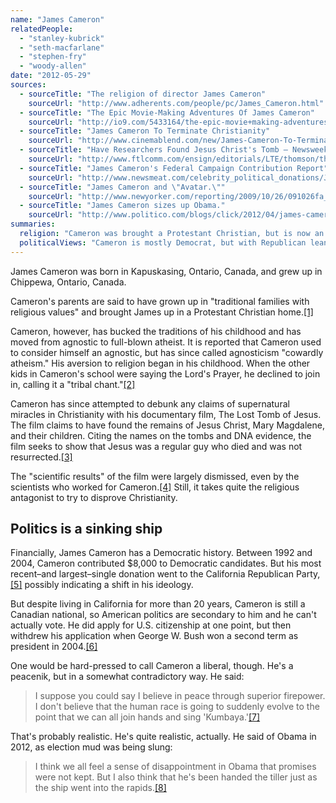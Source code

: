 ```yaml
---
name: "James Cameron"
relatedPeople:
  - "stanley-kubrick"
  - "seth-macfarlane"
  - "stephen-fry"
  - "woody-allen"
date: "2012-05-29"
sources:
  - sourceTitle: "The religion of director James Cameron"
    sourceUrl: "http://www.adherents.com/people/pc/James_Cameron.html"
  - sourceTitle: "The Epic Movie-Making Adventures Of James Cameron"
    sourceUrl: "http://io9.com/5433164/the-epic-movie+making-adventures-of-james-cameron"
  - sourceTitle: "James Cameron To Terminate Christianity"
    sourceUrl: "http://www.cinemablend.com/new/James-Cameron-To-Terminate-Christianity-4562.html"
  - sourceTitle: "Have Researchers Found Jesus Christ's Tomb – Newsweek Beliefs"
    sourceUrl: "http://www.ftlcomm.com/ensign/editorials/LTE/thomson/thomson005/newsweek.pdf"
  - sourceTitle: "James Cameron's Federal Campaign Contribution Report"
    sourceUrl: "http://www.newsmeat.com/celebrity_political_donations/James_Cameron.php"
  - sourceTitle: "James Cameron and \"Avatar.\""
    sourceUrl: "http://www.newyorker.com/reporting/2009/10/26/091026fa_fact_goodyear"
  - sourceTitle: "James Cameron sizes up Obama."
    sourceUrl: "http://www.politico.com/blogs/click/2012/04/james-cameron-treading-water-with-obama-119642.html"
summaries:
  religion: "Cameron was brought a Protestant Christian, but is now an atheist that has attempted to debunk Christianity from the roots."
  politicalViews: "Cameron is mostly Democrat, but with Republican leanings--particularly when it comes to the military."
---
```


James Cameron was born in Kapuskasing, Ontario, Canada, and grew up in Chippewa, Ontario, Canada.

Cameron's parents are said to have grown up in "traditional families with religious values" and brought James up in a Protestant Christian home.<a class="source-citation" href="#http%3A%2F%2Fwww.adherents.com%2Fpeople%2Fpc%2FJames_Cameron.html" title="The religion of director James Cameron">[1]</a>

Cameron, however, has bucked the traditions of his childhood and has moved from agnostic to full-blown atheist. It is reported that Cameron used to consider himself an agnostic, but has since called agnosticism "cowardly atheism." His aversion to religion began in his childhood. When the other kids in Cameron's school were saying the Lord's Prayer, he declined to join in, calling it a "tribal chant."<a class="source-citation" href="#http%3A%2F%2Fio9.com%2F5433164%2Fthe-epic-movie%2Bmaking-adventures-of-james-cameron" title="The Epic Movie-Making Adventures Of James Cameron">[2]</a>

Cameron has since attempted to debunk any claims of supernatural miracles in Christianity with his documentary film, The Lost Tomb of Jesus. The film claims to have found the remains of Jesus Christ, Mary Magdalene, and their children. Citing the names on the tombs and DNA evidence, the film seeks to show that Jesus was a regular guy who died and was not resurrected.<a class="source-citation" href="#http%3A%2F%2Fwww.cinemablend.com%2Fnew%2FJames-Cameron-To-Terminate-Christianity-4562.html" title="James Cameron To Terminate Christianity">[3]</a>

The "scientific results" of the film were largely dismissed, even by the scientists who worked for Cameron.<a class="source-citation" href="#http%3A%2F%2Fwww.ftlcomm.com%2Fensign%2Feditorials%2FLTE%2Fthomson%2Fthomson005%2Fnewsweek.pdf" title="Have Researchers Found Jesus Christ&apos;s Tomb – Newsweek Beliefs">[4]</a> Still, it takes quite the religious antagonist to try to disprove Christianity.


## Politics is a sinking ship

Financially, James Cameron has a Democratic history. Between 1992 and 2004, Cameron contributed $8,000 to Democratic candidates. But his most recent–and largest–single donation went to the California Republican Party,<a class="source-citation" href="#http%3A%2F%2Fwww.newsmeat.com%2Fcelebrity_political_donations%2FJames_Cameron.php" title="James Cameron&apos;s Federal Campaign Contribution Report">[5]</a> possibly indicating a shift in his ideology.

But despite living in California for more than 20 years, Cameron is still a Canadian national, so American politics are secondary to him and he can't actually vote. He did apply for U.S. citizenship at one point, but then withdrew his application when George W. Bush won a second term as president in 2004.<a class="source-citation" href="#http%3A%2F%2Fwww.newyorker.com%2Freporting%2F2009%2F10%2F26%2F091026fa_fact_goodyear" title="James Cameron and &quot;Avatar.&quot;">[6]</a>

One would be hard-pressed to call Cameron a liberal, though. He's a peacenik, but in a somewhat contradictory way. He said:

>I suppose you could say I believe in peace through superior firepower. I don't believe that the human race is going to suddenly evolve to the point that we can all join hands and sing 'Kumbaya.'<a class="source-citation" href="#http%3A%2F%2Fwww.newyorker.com%2Freporting%2F2009%2F10%2F26%2F091026fa_fact_goodyear" title="James Cameron and &quot;Avatar.&quot;">[7]</a>

That's probably realistic. He's quite realistic, actually. He said of Obama in 2012, as election mud was being slung:

>I think we all feel a sense of disappointment in Obama that promises were not kept. But I also think that he's been handed the tiller just as the ship went into the rapids.<a class="source-citation" href="#http%3A%2F%2Fwww.politico.com%2Fblogs%2Fclick%2F2012%2F04%2Fjames-cameron-treading-water-with-obama-119642.html" title="James Cameron sizes up Obama.">[8]</a>